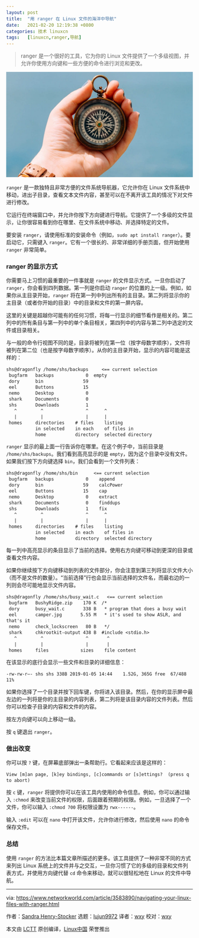 ```yaml
---
layout: post
title:	"用 ranger 在 Linux 文件的海洋中导航"
date:	2021-02-20 12:19:38 +0800 
categories:	技术 linuxcn 
tags:	[linuxcn,ranger,导航]
---
```




> 
> ranger 是一个很好的工具，它为你的 Linux 文件提供了一个多级视图，并允许你使用方向键和一些方便的命令进行浏览和更改。
> 
> 
> 


![](/Asserts/Images/album/202102/20/121918g5hqhjfcjyffh3lt.jpg)


`ranger` 是一款独特且非常方便的文件系统导航器，它允许你在 Linux 文件系统中移动，进出子目录，查看文本文件内容，甚至可以在不离开该工具的情况下对文件进行修改。


它运行在终端窗口中，并允许你按下方向键进行导航。它提供了一个多级的文件显示，让你很容易看到你在哪里、在文件系统中移动、并选择特定的文件。


要安装 `ranger`，请使用标准的安装命令（例如，`sudo apt install ranger`）。要启动它，只需键入 `ranger`。它有一个很长的、非常详细的手册页面，但开始使用 `ranger` 非常简单。


### ranger 的显示方式


你需要马上习惯的最重要的一件事就是 `ranger` 的文件显示方式。一旦你启动了 `ranger`，你会看到四列数据。第一列是你启动 `ranger` 的位置的上一级。例如，如果你从主目录开始，`ranger` 将在第一列中列出所有的主目录。第二列将显示你的主目录（或者你开始的目录）中的目录和文件的第一屏内容。


这里的关键是超越你可能有的任何习惯，将每一行显示的细节看作是相关的。第二列中的所有条目与第一列中的单个条目相关，第四列中的内容与第二列中选定的文件或目录相关。


与一般的命令行视图不同的是，目录将被列在第一位（按字母数字顺序），文件将被列在第二位（也是按字母数字顺序）。从你的主目录开始，显示的内容可能是这样的：



```
shs@dragonfly /home/shs/backups     <== current selection
 bugfarm   backups            0  empty
 dory      bin               59
 eel       Buttons           15
 nemo      Desktop            0
 shark     Documents          0
 shs       Downloads          1
   ^         ^                ^      ^
   |         |                |      |
 homes     directories    # files    listing
           in selected    in each    of files in
           home           directory  selected directory

```

`ranger` 显示的最上面一行告诉你在哪里。在这个例子中，当前目录是 `/home/shs/backups`。我们看到高亮显示的是 `empty`，因为这个目录中没有文件。如果我们按下方向键选择 `bin`，我们会看到一个文件列表：



```
shs@dragonfly /home/shs/bin      <== current selection
 bugfarm   backups            0    append
 dory      bin               59    calcPower
 eel       Buttons           15    cap
 nemo      Desktop            0    extract
 shark     Documents          0    finddups
 shs       Downloads          1    fix
   ^         ^                ^      ^
   |         |                |      |
 homes     directories    # files    listing
           in selected    in each    of files in
           home           directory  selected directory

```

每一列中高亮显示的条目显示了当前的选择。使用右方向键可移动到更深的目录或查看文件内容。


如果你继续按下方向键移动到列表的文件部分，你会注意到第三列将显示文件大小（而不是文件的数量）。“当前选择”行也会显示当前选择的文件名，而最右边的一列则会尽可能地显示文件内容。



```
shs@dragonfly /home/shs/busy_wait.c   <== current selection
 bugfarm   BushyRidge.zip    170 K  /*
 dory      busy_wait.c       338 B   * program that does a busy wait
 eel       camper.jpg       5.55 M   * it's used to show ASLR, and that's it
 nemo      check_lockscreen   80 B   */
 shark     chkrootkit-output 438 B  #include <stdio.h>
   ^         ^                ^       ^
   |         |                |       |
 homes     files            sizes    file content

```

在该显示的底行会显示一些文件和目录的详细信息：



```
-rw-rw-r—- shs shs 338B 2019-01-05 14:44    1.52G, 365G free  67/488  11%

```

如果你选择了一个目录并按下回车键，你将进入该目录。然后，在你的显示屏中最左边的一列将是你的主目录的内容列表，第二列将是该目录内容的文件列表。然后你可以检查子目录的内容和文件的内容。


按左方向键可以向上移动一级。


按 `q` 键退出 `ranger`。


### 做出改变


你可以按 `?` 键，在屏幕底部弹出一条帮助行。它看起来应该是这样的：



```
View [m]an page, [k]ey bindings, [c]commands or [s]ettings?  (press q to abort)

```

按 `c` 键，`ranger` 将提供你可以在该工具内使用的命令信息。例如，你可以通过输入 `:chmod` 来改变当前文件的权限，后面跟着预期的权限。例如，一旦选择了一个文件，你可以输入 `:chmod 700` 将权限设置为 `rwx------`。


输入 `:edit` 可以在 `nano` 中打开该文件，允许你进行修改，然后使用 `nano` 的命令保存文件。


### 总结


使用 `ranger` 的方法比本篇文章所描述的更多。该工具提供了一种非常不同的方式来列出 Linux 系统上的文件并与之交互，一旦你习惯了它的多级的目录和文件列表方式，并使用方向键代替 `cd` 命令来移动，就可以很轻松地在 Linux 的文件中导航。




---


via: <https://www.networkworld.com/article/3583890/navigating-your-linux-files-with-ranger.html>


作者：[Sandra Henry-Stocker](https://www.networkworld.com/author/Sandra-Henry_Stocker/) 选题：[lujun9972](https://github.com/lujun9972) 译者：[wxy](https://github.com/wxy) 校对：[wxy](https://github.com/wxy)


本文由 [LCTT](https://github.com/LCTT/TranslateProject) 原创编译，[Linux中国](https://linux.cn/) 荣誉推出
